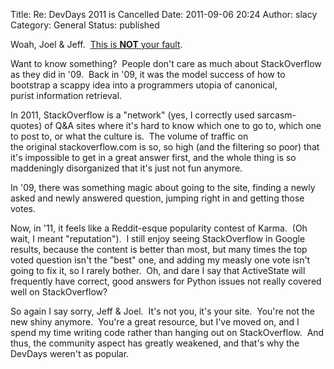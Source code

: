 Title: Re: DevDays 2011 is Cancelled
Date: 2011-09-06 20:24
Author: slacy
Category: General
Status: published

Woah, Joel & Jeff.  [This is **NOT** your
fault](http://blog.stackoverflow.com/2011/09/devdays-2011-is-cancelled/).

Want to know something?  People don't care as much about StackOverflow
as they did in '09.  Back in '09, it was the model success of how to
bootstrap a scappy idea into a programmers utopia of canonical,
purist information retrieval.

In 2011, StackOverflow is a "network" (yes, I correctly used
sarcasm-quotes) of Q&A sites where it's hard to know which one to go to,
which one to post to, or what the culture is.  The volume of traffic on
the original stackoverflow.com is so, so high (and the filtering so
poor) that it's impossible to get in a great answer first, and the whole
thing is so maddeningly disorganized that it's just not fun anymore.

In '09, there was something magic about going to the site, finding a
newly asked and newly answered question, jumping right in and getting
those votes.

Now, in '11, it feels like a Reddit-esque popularity contest of Karma.
 (Oh wait, I meant "reputation").  I still enjoy seeing StackOverflow in
Google results, because the content is better than most, but many times
the top voted question isn't the "best" one, and adding my measly one
vote isn't going to fix it, so I rarely bother.  Oh, and dare I say that
ActiveState will frequently have correct, good answers for Python issues
not really covered well on StackOverflow?

So again I say sorry, Jeff & Joel.  It's not you, it's your site.
 You're not the new shiny anymore.  You're a great resource, but I've
moved on, and I spend my time writing code rather than hanging out on
StackOverflow.  And thus, the community aspect has greatly weakened, and
that's why the DevDays weren't as popular.
